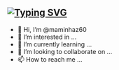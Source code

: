 ## [![Typing SVG](https://readme-typing-svg.herokuapp.com?color=%23FF0000&lines=WELCOME+TO+MY+GITHUB+MAMINHAZ60)](https://git.io/typing-svg)



- 👋 Hi, I’m @maminhaz60
- 👀 I’m interested in ...
- 🌱 I’m currently learning ...
- 💞️ I’m looking to collaborate on ...
- 📫 How to reach me ...

<!---
maminhaz60/maminhaz60 is a ✨ special ✨ repository because its `README.md` (this file) appears on your GitHub profile.
You can click the Preview link to take a look at your changes.
--->
